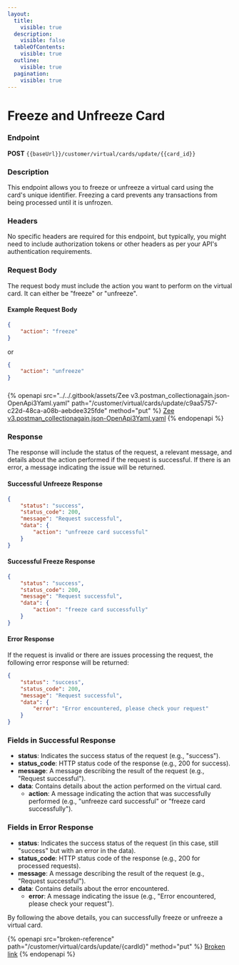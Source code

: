 ```yaml
---
layout:
  title:
    visible: true
  description:
    visible: false
  tableOfContents:
    visible: true
  outline:
    visible: true
  pagination:
    visible: true
---
```


# Freeze and Unfreeze Card

### Endpoint

**POST** `{{baseUrl}}/customer/virtual/cards/update/{{card_id}}`

### Description

This endpoint allows you to freeze or unfreeze a virtual card using the card's unique identifier. Freezing a card prevents any transactions from being processed until it is unfrozen.

### Headers

No specific headers are required for this endpoint, but typically, you might need to include authorization tokens or other headers as per your API's authentication requirements.

### Request Body

The request body must include the action you want to perform on the virtual card. It can either be "freeze" or "unfreeze".

#### Example Request Body

```json
{
    "action": "freeze"
}
```

or

```json
{
    "action": "unfreeze"
}
```

###

{% openapi src="../../.gitbook/assets/Zee v3.postman_collectionagain.json-OpenApi3Yaml.yaml" path="/customer/virtual/cards/update/c9aa5757-c22d-48ca-a08b-aebdee325fde" method="put" %}
[Zee v3.postman_collectionagain.json-OpenApi3Yaml.yaml](<../../.gitbook/assets/Zee v3.postman_collectionagain.json-OpenApi3Yaml.yaml>)
{% endopenapi %}

### Response

The response will include the status of the request, a relevant message, and details about the action performed if the request is successful. If there is an error, a message indicating the issue will be returned.

#### Successful Unfreeze Response

```json
{
    "status": "success",
    "status_code": 200,
    "message": "Request successful",
    "data": {
        "action": "unfreeze card successful"
    }
}
```

#### Successful Freeze Response

```json
{
    "status": "success",
    "status_code": 200,
    "message": "Request successful",
    "data": {
        "action": "freeze card successfully"
    }
}
```

#### Error Response

If the request is invalid or there are issues processing the request, the following error response will be returned:

```json
{
    "status": "success",
    "status_code": 200,
    "message": "Request successful",
    "data": {
        "error": "Error encountered, please check your request"
    }
}
```

### Fields in Successful Response

* **status**: Indicates the success status of the request (e.g., "success").
* **status\_code**: HTTP status code of the response (e.g., 200 for success).
* **message**: A message describing the result of the request (e.g., "Request successful").
* **data**: Contains details about the action performed on the virtual card.
  * **action**: A message indicating the action that was successfully performed (e.g., "unfreeze card successful" or "freeze card successfully").

### Fields in Error Response

* **status**: Indicates the success status of the request (in this case, still "success" but with an error in the data).
* **status\_code**: HTTP status code of the response (e.g., 200 for processed requests).
* **message**: A message describing the result of the request (e.g., "Request successful").
* **data**: Contains details about the error encountered.
  * **error**: A message indicating the issue (e.g., "Error encountered, please check your request").

By following the above details, you can successfully freeze or unfreeze a virtual card.



{% openapi src="broken-reference" path="/customer/virtual/cards/update/{cardId}" method="put" %}
[Broken link](broken-reference)
{% endopenapi %}
